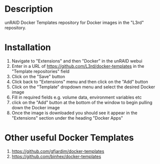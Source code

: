 Description
===========
unRAID Docker Templates repository for Docker images in the "L3rd" repository.

Installation
============
1. Navigate to "Extensions" and then "Docker" in the unRAID webui
2. Enter in a URL of https://github.com/L3rd/docker-templates in the "Template repositories" field
3. Click on the "Save" button
4. Click back to "Extensions" menu and then click on the "Add" button
5. Click on the "Template" dropdown menu and select the desired Docker image
6. Fill in required fields e.g. volume data, environment variables etc
7. click on the "Add" button at the bottom of the window to begin pulling down the Docker image
8. Once the image is downloaded you should see it appear in the "Extensions" section under the heading "Docker Apps"

Other useful Docker Templates
=============================
1. https://github.com/gfjardim/docker-templates
2. https://github.com/binhex/docker-templates
